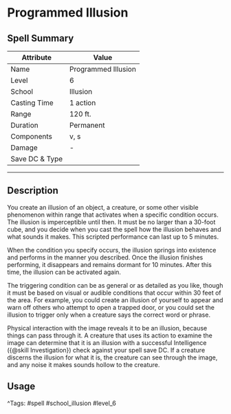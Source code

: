 # Programmed Illusion

## Spell Summary

| Attribute        | Value                  |
|------------------|------------------------|
| Name             | Programmed Illusion                 |
| Level            | 6                |
| School           | Illusion          |
| Casting Time     | 1 action              |
| Range            | 120 ft.            |
| Duration         | Permanent             |
| Components       | v, s             |
| Damage           | -               |
| Save DC & Type   |              |

---

## Description

You create an illusion of an object, a creature, or some other visible phenomenon within range that activates when a specific condition occurs. The illusion is imperceptible until then. It must be no larger than a 30-foot cube, and you decide when you cast the spell how the illusion behaves and what sounds it makes. This scripted performance can last up to 5 minutes.

When the condition you specify occurs, the illusion springs into existence and performs in the manner you described. Once the illusion finishes performing, it disappears and remains dormant for 10 minutes. After this time, the illusion can be activated again.

The triggering condition can be as general or as detailed as you like, though it must be based on visual or audible conditions that occur within 30 feet of the area. For example, you could create an illusion of yourself to appear and warn off others who attempt to open a trapped door, or you could set the illusion to trigger only when a creature says the correct word or phrase.

Physical interaction with the image reveals it to be an illusion, because things can pass through it. A creature that uses its action to examine the image can determine that it is an illusion with a successful Intelligence ({@skill Investigation}) check against your spell save DC. If a creature discerns the illusion for what it is, the creature can see through the image, and any noise it makes sounds hollow to the creature.

## Usage


^Tags: #spell #school_illusion #level_6